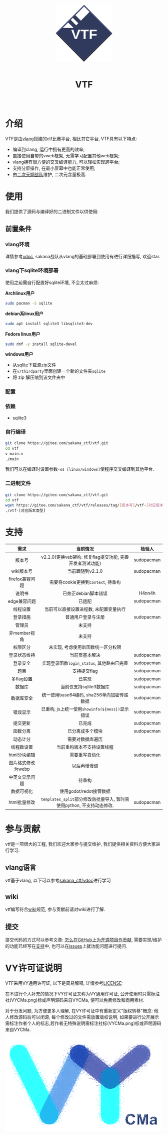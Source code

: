 <div align="center" style="display:grid;place-items:center;">
<p>
    <a href="https://gitee.com/sakana_ctf/vtf" target="_blank"><img width="180" src="./static/image/vtf-logo.svg" alt="VTF logo"></a>
<h1>VTF</h1>
</p>
</div>

# 介绍

VTF是由[vlang](https://vlang.io)搭建的ctf比赛平台, 相比其它平台, VTF具有以下特点:

* 编译到clang, 运行中拥有更高的效率;
* 直接使用自带的vweb框架, 无需学习配置其他web框架;
* vlang拥有很方便的交叉编译能力, 可以轻松实现跨平台;
* 支持分屏操作, 在最小屏幕中也能正常使用;
* 由[二次元姛战队](https://gitee.com/sakana_ctf)维护, 二次元含量极高.

# 使用

我们提供了源码与编译好的二进制文件以供使用:

## 前置条件

### vlang环境

详情参考[vdoc](https://gitee.com/sakana_ctf/vdoc), sakana战队从vlang的基础部署到使用有进行详细描写, 欢迎star.

### vlang下sqlite环境部署

使用之前需自行配置好sqlite环境, 不会太过麻烦:

**Archlinux用户**

```bash
sudo pacman -S sqlite
```

**debian系linux用户**

```bash
sudo apt install sqlite3 libsqlite3-dev
```

**Fedora linux用户**

```bash
sudo dnf -y install sqlite-devel
```

**windows用户**

* 从[sqlite](https://sqlite.org/download.html)下载源zip文件
* 在`v/thirdparty`里面创建一个新的文件夹`sqlite`
* 将 zip 解压缩到该文件夹中

### 配置

### 依赖

- sqlite3

### 自行编译

```bash
git clone https://gitee.com/sakana_ctf/vtf.git
cd vtf
v main.v
./main
```

我们可以在编译时设置参数`-os [linux/windows]`使程序交叉编译到其他平台.

### 二进制文件

```bash
git clone https://gitee.com/sakana_ctf/vtf.git
cd vtf
wget https://gitee.com/sakana_ctf/vtf/releases/tag/[版本号]/vtf-[对应版本类型]
./vtf-[对应版本类型]
```

# 支持

| 需求                | 当前情况                                              | 检验人        |
|:-----------------:|:-------------------------------------------------:|:----------:|
| 版本号               | v2.1.0(更换veb架构. 修复flag提交功能, 完善开发者测试功能)                      | sudopacman |
| wiki版本号           | 当前跟随到v2.1.0                                       | sudopacman |
| firefox兼容问题       | 需要将cookie更换到`Context`, 待重构                                |            |
| 说明书       | 已修正debian脚本错误             |   H4nn4h   |
| edge兼容问题          | 已适配                                               | sudopacman |
| 线程设置              | 当前可以直接设置进程数, 未配置变量执行                              |      |
| 登录措施              | 普通用户登录与注册                                         | sudopacman |
| 管理员               | 未支持                                               |            |
| 非member视角         | 未支持                                               |            |
| 权限区分              | 未实现, 考虑使用新函数统一区分权限                                |            |
| 登录状态维持            | 当前页基本解决                                           | sudopacman |
| 登录安全              | 实现登录函数`login_status`, 其他路由已完善                | sudopacman |
| 题目                |  支持提交flag         | sudopacman |
| 多flag设置           | 已实现             |   sudopacman         |
| 数据库               | 当前仅支持sqlite3数据库                                   | sudopacman |
| 数据库安全             | 统一使用base64编码, sha256单向加密传递数据                         | sudopacman |
| 错误显示              | 已重构, js上统一使用`showinfo(${mess})`显示错误               | sudopacman |
| 提交更新              | 已完成                               | sudopacman |
| 函数分离              | 已分离成多个模块                                  | sudopacman |
| 动态计分              | 需要对数据库遍历                                   |            |
| 线程数设置             | 当前重构版本不支持设置线程            |  |
| html分块编辑          | 需要重写自动化                                               |sudopacman          |
| 图片格式修改为webp           | 以后再慢慢调                                           |            |
| 中英文显示问题           | 待重构                                           |            |
| 数据可视化             | 使用godot/redot接管数据                                     |            |
| html批量修改          | `templates_split`部分修改后批量导入, 暂时需使用python, 不支持动态修改. |    sudopacman        |

# 参与贡献

vtf是一项很大的工程, 我们欢迎大家参与提交维护, 我们提供相关资料方便大家进行学习:

## vlang语言

vtf基于vlang, 以下可以参考[sakana_ctf/vdoc](https://gitee.com/sakana_ctf/vdoc)进行学习

## wiki

vtf编写符合[wiki](https://gitee.com/sakana_ctf/vtf.wiki.git)规范, 参与贡献前请对wiki进行了解.

## 提交

提交代码的方式可以参考文章: [怎么在GitHub上为开源项目作贡献](https://zhuanlan.zhihu.com/p/23457016), 需要实现/维护的功能已经写在[支持](#支持)中, 也可以在[issues](https://gitee.com/sakana_ctf/vtf/issues)上就功能问题进行提问.

# VY许可证说明

VTF采用VY通用许可证, 以下是简易解释, 详情参考[LICENSE](./LICENSE):

在不进行个人补充的情况下VY许可证又称为VY通用许可证, 公开使用时只需标注社(VYCMa.png)标或声明源码来自VYCMa, 便可以免费修改和商用素材.

对于分发问题, 为方便更多人理解, 在VY许可证中有重新定义"版权转移"概念: 他人修改源码后可以闭源, 每个修改过的文件需放置版权说明, 如果要进行公开展示需标注作者个人的标志,若作者无特殊说明需标注社标(VYCMa.png)标或声明源码来自VYCMa.

![](./image/VYCMa.png)
